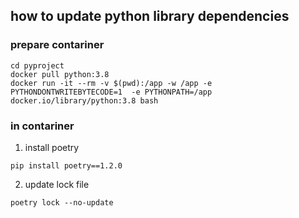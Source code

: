 ## how to update python library dependencies

### prepare contariner

```
cd pyproject
docker pull python:3.8
docker run -it --rm -v $(pwd):/app -w /app -e PYTHONDONTWRITEBYTECODE=1  -e PYTHONPATH=/app docker.io/library/python:3.8 bash
```

### in contariner

1. install poetry
```
pip install poetry==1.2.0
```

2. update lock file
```
poetry lock --no-update
```
